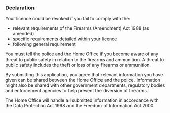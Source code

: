 ### Declaration

Your licence could be revoked if you fail to comply with the:

* relevant requirements of the Firearms (Amendment) Act 1988 (as amended) 
* specific requirements detailed within your licence
* following general requirement

You must tell the police and the Home Office if you become aware of any threat to public safety in relation to the firearms and ammunition. A threat to public safety includes the theft or loss of any firearms or ammunition.

By submitting this application, you agree that relevant information you have given can be shared between the Home Office and the police. Information might also be shared with other government departments, regulatory bodies and enforcement agencies to help prevent the diversion of firearms.

The Home Office will handle all submitted information in accordance with the Data Protection Act 1998 and the Freedom of Information Act 2000.
